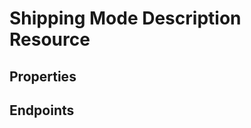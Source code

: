 # Shipping Mode Description Resource

## Properties

<ResourceProperties :resource="'shipping_mode_description'" :lang="'en'"/>

## Endpoints

[//]: <> (GET ENDPOINT)
<ResourceEndpoint :resource="'shipping_mode_description'" :endpoint="'get'" :lang="'en'">

<template v-slot:responseJSON>

<<< @/docs/fixtures/api/shipping_mode_description/response/json/get_id.json

</template>

<template v-slot:responseXML>

<<< @/docs/fixtures/api/shipping_mode_description/response/xml/get_id.xml

</template>

</ResourceEndpoint>

[//]: <> (GETCOLLECTION ENDPOINT)
<ResourceEndpoint :resource="'shipping_mode_description'" :endpoint="'getCollection'" :lang="'en'">

<template v-slot:responseJSON>

<<< @/docs/fixtures/api/shipping_mode_description/response/json/get_page.json

</template>

<template v-slot:responseXML>

<<< @/docs/fixtures/api/shipping_mode_description/response/xml/get_page.xml

</template>

</ResourceEndpoint>

[//]: <> (POST ENDPOINT)
<ResourceEndpoint :resource="'shipping_mode_description'" :endpoint="'post'" :lang="'en'">

<template v-slot:request>

<<< @/docs/fixtures/api/shipping_mode_description/request/post.json

</template>

<template v-slot:responseJSON>

<<< @/docs/fixtures/api/shipping_mode_description/response/json/get_id.json

</template>

<template v-slot:responseXML>

<<< @/docs/fixtures/api/shipping_mode_description/response/xml/get_id.xml

</template>

</ResourceEndpoint>

[//]: <> (PUT ENDPOINT)
<ResourceEndpoint :resource="'shipping_mode_description'" :endpoint="'put'" :lang="'en'">

<template v-slot:request>

<<< @/docs/fixtures/api/shipping_mode_description/request/put.json

</template>

<template v-slot:responseJSON>

<<< @/docs/fixtures/api/shipping_mode_description/response/json/get_id.json

</template>

<template v-slot:responseXML>

<<< @/docs/fixtures/api/shipping_mode_description/response/xml/get_id.xml

</template>

</ResourceEndpoint>

[//]: <> (DELETE ENDPOINT)
<ResourceEndpoint :resource="'shipping_mode_description'" :endpoint="'delete'" :lang="'en'"/>

